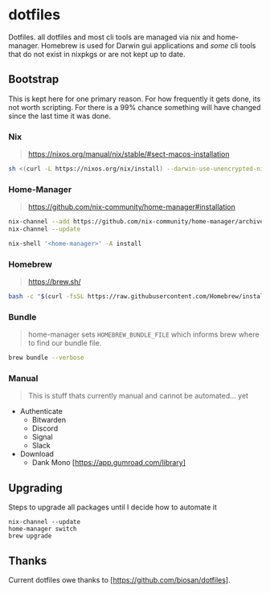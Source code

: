 # dotfiles

Dotfiles. all dotfiles and most cli tools are managed
via nix and home-manager. Homebrew is used for Darwin
gui applications and _some_ cli tools that do not
exist in nixpkgs or are not kept up to date.

## Bootstrap

This is kept here for one primary reason. For how
frequently it gets done, its not worth scripting.
For there is a 99% chance something will have changed
since the last time it was done.

### Nix
> https://nixos.org/manual/nix/stable/#sect-macos-installation
```bash
sh <(curl -L https://nixos.org/nix/install) --darwin-use-unencrypted-nix-store-volume
```

### Home-Manager
> https://github.com/nix-community/home-manager#installation
```bash
nix-channel --add https://github.com/nix-community/home-manager/archive/master.tar.gz home-manager
nix-channel --update

nix-shell '<home-manager>' -A install
```

### Homebrew
> https://brew.sh/
```bash
bash -c "$(curl -fsSL https://raw.githubusercontent.com/Homebrew/install/HEAD/install.sh)"
```
### Bundle
> home-manager sets `HOMEBREW_BUNDLE_FILE` which informs brew where to find our bundle file.
```bash
brew bundle --verbose
```

### Manual
> This is stuff thats currently manual and cannot be automated... yet
* Authenticate
  * Bitwarden
  * Discord
  * Signal
  * Slack
* Download
  * Dank Mono [https://app.gumroad.com/library]

## Upgrading

Steps to upgrade all packages until I decide how to automate it

```shell
nix-channel --update
home-manager switch
brew upgrade
```

## Thanks

Current dotfiles owe thanks to [https://github.com/biosan/dotfiles].
